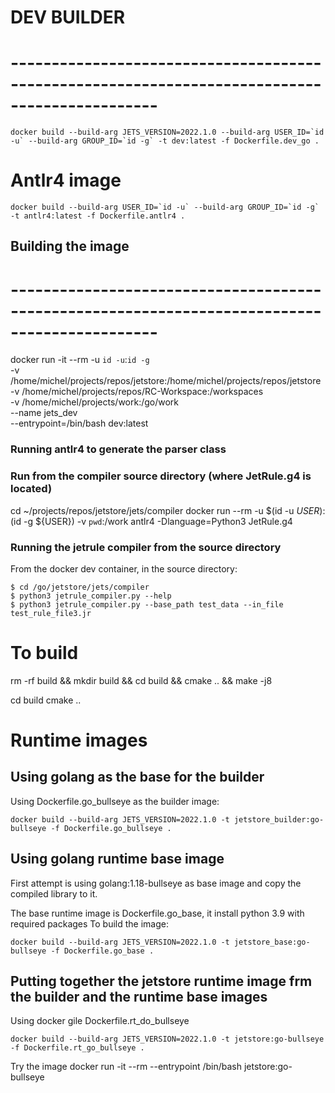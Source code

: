 # DEV BUILDER
# ----------------------------------------------------------------------------------------------
```
docker build --build-arg JETS_VERSION=2022.1.0 --build-arg USER_ID=`id -u` --build-arg GROUP_ID=`id -g` -t dev:latest -f Dockerfile.dev_go . 
```

# Antlr4 image
```
docker build --build-arg USER_ID=`id -u` --build-arg GROUP_ID=`id -g` -t antlr4:latest -f Dockerfile.antlr4 . 
```

## Building the image
# ----------------------------------------------------------------------------------------------
docker run -it --rm -u `id -u`:`id -g` \
    -v /home/michel/projects/repos/jetstore:/home/michel/projects/repos/jetstore \
    -v /home/michel/projects/repos/RC-Workspace:/workspaces \
    -v /home/michel/projects/work:/go/work \
    --name jets_dev \
    --entrypoint=/bin/bash dev:latest

### Running antlr4 to generate the parser class
### Run from the compiler source directory (where JetRule.g4 is located)
cd ~/projects/repos/jetstore/jets/compiler
docker run --rm -u $(id -u ${USER}):$(id -g ${USER}) -v `pwd`:/work antlr4 -Dlanguage=Python3 JetRule.g4

### Running the jetrule compiler from the source directory
From the docker dev container, in the source directory:
```
$ cd /go/jetstore/jets/compiler
$ python3 jetrule_compiler.py --help
$ python3 jetrule_compiler.py --base_path test_data --in_file test_rule_file3.jr
```

# To build
rm -rf build && mkdir build && cd build && cmake .. && make -j8 

cd build 
cmake ..

# Runtime images
## Using golang as the base for the builder
Using Dockerfile.go_bullseye as the builder image:
```
docker build --build-arg JETS_VERSION=2022.1.0 -t jetstore_builder:go-bullseye -f Dockerfile.go_bullseye .
```

## Using golang runtime base image
First attempt is using golang:1.18-bullseye as base image and copy the compiled
library to it.

The base runtime image is Dockerfile.go_base, it install python 3.9 with required packages
To build the image:
```
docker build --build-arg JETS_VERSION=2022.1.0 -t jetstore_base:go-bullseye -f Dockerfile.go_base .
```

## Putting together the jetstore runtime image frm the builder and the runtime base images
Using docker gile Dockerfile.rt_do_bullseye
```
docker build --build-arg JETS_VERSION=2022.1.0 -t jetstore:go-bullseye -f Dockerfile.rt_go_bullseye .
```
Try the image
docker run -it --rm --entrypoint /bin/bash jetstore:go-bullseye
